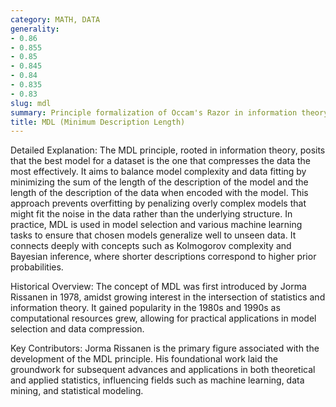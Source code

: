 ```yaml
---
category: MATH, DATA
generality:
- 0.86
- 0.855
- 0.85
- 0.845
- 0.84
- 0.835
- 0.83
slug: mdl
summary: Principle formalization of Occam's Razor in information theory, advocating that the best hypothesis for a given set of data is the one that leads to the shortest total description of the data and the hypothesis.
title: MDL (Minimum Description Length)
---
```


Detailed Explanation:
The MDL principle, rooted in information theory, posits that the best model for a dataset is the one that compresses the data the most effectively. It aims to balance model complexity and data fitting by minimizing the sum of the length of the description of the model and the length of the description of the data when encoded with the model. This approach prevents overfitting by penalizing overly complex models that might fit the noise in the data rather than the underlying structure. In practice, MDL is used in model selection and various machine learning tasks to ensure that chosen models generalize well to unseen data. It connects deeply with concepts such as Kolmogorov complexity and Bayesian inference, where shorter descriptions correspond to higher prior probabilities.

Historical Overview:
The concept of MDL was first introduced by Jorma Rissanen in 1978, amidst growing interest in the intersection of statistics and information theory. It gained popularity in the 1980s and 1990s as computational resources grew, allowing for practical applications in model selection and data compression.

Key Contributors:
Jorma Rissanen is the primary figure associated with the development of the MDL principle. His foundational work laid the groundwork for subsequent advances and applications in both theoretical and applied statistics, influencing fields such as machine learning, data mining, and statistical modeling.